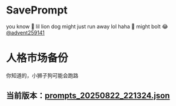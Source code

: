 # SavePrompt
you know 🫠 lil lion dog might just run away lol
haha 🐶 might bolt 😂 [@advent259141](https://github.com/advent259141)

# 人格市场备份
你知道的，小狮子狗可能会跑路

## 当前版本：[prompts_20250822_221324.json](https://github.com/Larch-C/SavePrompt/blob/main/prompts_20250822_221324.json)
